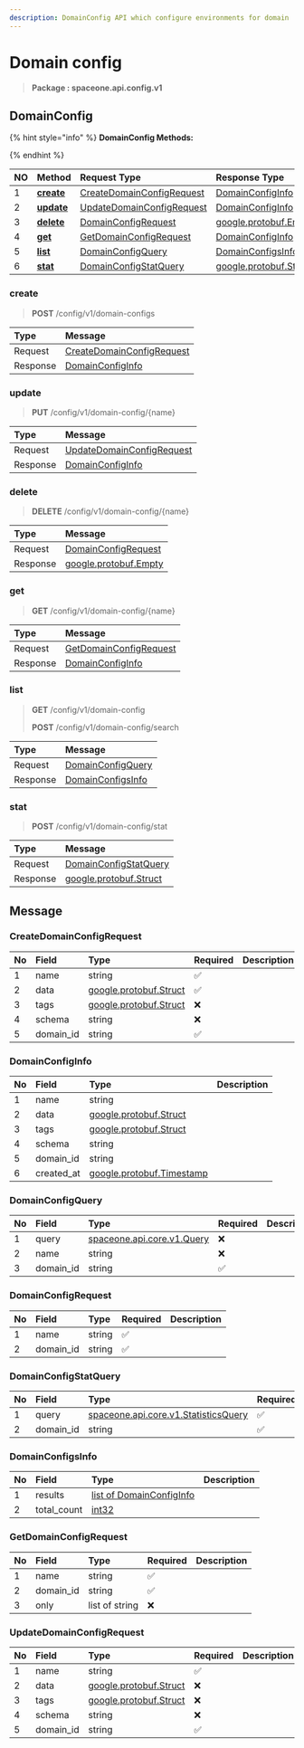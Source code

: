 ```yaml
---
description: DomainConfig API which configure environments for domain
---
```

# Domain config

>  **Package : spaceone.api.config.v1**

## DomainConfig

{% hint style="info" %}
**DomainConfig Methods:**

{%  endhint %}


| NO |  Method | Request Type | Response Type | Description |
| :--- | :--- | :--- | :--- | :--- |
| 1 | [**create**](domain-config.md#create)|   [CreateDomainConfigRequest](domain-config.md#createdomainconfigrequest) |   [DomainConfigInfo](domain-config.md#domainconfiginfo) |  |
| 2 | [**update**](domain-config.md#update)|   [UpdateDomainConfigRequest](domain-config.md#updatedomainconfigrequest) |   [DomainConfigInfo](domain-config.md#domainconfiginfo) |  |
| 3 | [**delete**](domain-config.md#delete)|   [DomainConfigRequest](domain-config.md#domainconfigrequest) |  [google.protobuf.Empty](https://github.com/protocolbuffers/protobuf/blob/master/src/google/protobuf/empty.proto)|  |
| 4 | [**get**](domain-config.md#get)|   [GetDomainConfigRequest](domain-config.md#getdomainconfigrequest) |   [DomainConfigInfo](domain-config.md#domainconfiginfo) |  |
| 5 | [**list**](domain-config.md#list)|   [DomainConfigQuery](domain-config.md#domainconfigquery) |   [DomainConfigsInfo](domain-config.md#domainconfigsinfo) |  |
| 6 | [**stat**](domain-config.md#stat)|   [DomainConfigStatQuery](domain-config.md#domainconfigstatquery) |  [google.protobuf.Struct](https://github.com/protocolbuffers/protobuf/blob/master/src/google/protobuf/struct.proto)|  | 
 

 
### create
> **POST** /config/v1/domain-configs
>


| Type | Message |
| :--- | :--- |
| Request | [CreateDomainConfigRequest](domain-config.md#createdomainconfigrequest) |
| Response |  [DomainConfigInfo](domain-config.md#domainconfiginfo)  |
 
 

 
### update
> **PUT** /config/v1/domain-config/{name}
>


| Type | Message |
| :--- | :--- |
| Request | [UpdateDomainConfigRequest](domain-config.md#updatedomainconfigrequest) |
| Response |  [DomainConfigInfo](domain-config.md#domainconfiginfo)  |
 
 

 
### delete
> **DELETE** /config/v1/domain-config/{name}
>


| Type | Message |
| :--- | :--- |
| Request | [DomainConfigRequest](domain-config.md#domainconfigrequest) |
| Response | [google.protobuf.Empty](https://github.com/protocolbuffers/protobuf/blob/master/src/google/protobuf/empty.proto) |
 
 

 
### get
> **GET** /config/v1/domain-config/{name}
>


| Type | Message |
| :--- | :--- |
| Request | [GetDomainConfigRequest](domain-config.md#getdomainconfigrequest) |
| Response |  [DomainConfigInfo](domain-config.md#domainconfiginfo)  |
 
 

 
### list
> **GET** /config/v1/domain-config
>
> **POST** /config/v1/domain-config/search



| Type | Message |
| :--- | :--- |
| Request | [DomainConfigQuery](domain-config.md#domainconfigquery) |
| Response |  [DomainConfigsInfo](domain-config.md#domainconfigsinfo)  |
 
 

 
### stat
> **POST** /config/v1/domain-config/stat
>


| Type | Message |
| :--- | :--- |
| Request | [DomainConfigStatQuery](domain-config.md#domainconfigstatquery) |
| Response | [google.protobuf.Struct](https://github.com/protocolbuffers/protobuf/blob/master/src/google/protobuf/struct.proto) |


## 

## Message

### CreateDomainConfigRequest
| No | Field | Type | Required | Description |
| :--- | :--- | :--- | :--- | :--- |
| 1 | name |string|✅| |
| 2 | data |[google.protobuf.Struct](https://github.com/protocolbuffers/protobuf/blob/master/src/google/protobuf/struct.proto)|✅| |
| 3 | tags |[google.protobuf.Struct](https://github.com/protocolbuffers/protobuf/blob/master/src/google/protobuf/struct.proto)|❌| |
| 4 | schema |string|❌| |
| 5 | domain_id |string|✅| |

### DomainConfigInfo
| No | Field | Type |  Description |
| :--- | :--- | :--- | :--- |
| 1 | name |string | |
| 2 | data |[google.protobuf.Struct](https://github.com/protocolbuffers/protobuf/blob/master/src/google/protobuf/struct.proto) | |
| 3 | tags |[google.protobuf.Struct](https://github.com/protocolbuffers/protobuf/blob/master/src/google/protobuf/struct.proto) | |
| 4 | schema |string | |
| 5 | domain_id |string | |
| 6 | created_at |[google.protobuf.Timestamp](https://github.com/protocolbuffers/protobuf/blob/master/src/google/protobuf/timestamp.proto) | |

### DomainConfigQuery
| No | Field | Type | Required | Description |
| :--- | :--- | :--- | :--- | :--- |
| 1 | query |[spaceone.api.core.v1.Query](https://spaceone-dev.gitbook.io/api-reference/common-v1/search-query)|❌| |
| 2 | name |string|❌| |
| 3 | domain_id |string|✅| |

### DomainConfigRequest
| No | Field | Type | Required | Description |
| :--- | :--- | :--- | :--- | :--- |
| 1 | name |string|✅| |
| 2 | domain_id |string|✅| |

### DomainConfigStatQuery
| No | Field | Type | Required | Description |
| :--- | :--- | :--- | :--- | :--- |
| 1 | query |[spaceone.api.core.v1.StatisticsQuery](https://spaceone-dev.gitbook.io/api-reference/common-v1/statistics-query)|✅| |
| 2 | domain_id |string|✅| |

### DomainConfigsInfo
| No | Field | Type |  Description |
| :--- | :--- | :--- | :--- |
| 1 | results |[list of DomainConfigInfo](domain-config.md#domainconfiginfo) | |
| 2 | total_count |[int32](https://github.com/protocolbuffers/protobuf/blob/master/src/google/protobuf/type.proto) | |

### GetDomainConfigRequest
| No | Field | Type | Required | Description |
| :--- | :--- | :--- | :--- | :--- |
| 1 | name |string|✅| |
| 2 | domain_id |string|✅| |
| 3 | only |list of string|❌| |

### UpdateDomainConfigRequest
| No | Field | Type | Required | Description |
| :--- | :--- | :--- | :--- | :--- |
| 1 | name |string|✅| |
| 2 | data |[google.protobuf.Struct](https://github.com/protocolbuffers/protobuf/blob/master/src/google/protobuf/struct.proto)|❌| |
| 3 | tags |[google.protobuf.Struct](https://github.com/protocolbuffers/protobuf/blob/master/src/google/protobuf/struct.proto)|❌| |
| 4 | schema |string|❌| |
| 5 | domain_id |string|✅| |
